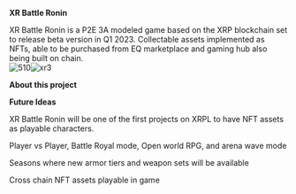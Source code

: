 <p><b>XR Battle Ronin</b></p>

XR Battle Ronin is a P2E 3A modeled game based on the XRP blockchain set to release beta version in Q1 2023. Collectable assets implemented as NFTs, able to be purchased from EQ marketplace and gaming hub also being built on chain.   
![510](https://user-images.githubusercontent.com/115674291/195477318-c654ff34-998d-4473-9245-cd96605c9b53.png)![xr3](https://user-images.githubusercontent.com/115674291/195480794-8cbfd5cd-392b-4d9d-ac62-47024e98c633.jpeg)
<p><b>About this project</b></p>




 <p><b>Future Ideas</b></p>
 XR Battle Ronin will be one of the first projects on XRPL to have NFT assets as playable characters. 


Player vs Player, Battle Royal mode, Open world RPG, and arena wave mode

 Seasons where new armor tiers and weapon sets will be available
 
  Cross chain NFT assets playable in game
 

